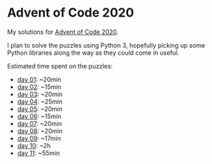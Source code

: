 # Advent of Code 2020

My solutions for [Advent of Code 2020](https://adventofcode.com).

I plan to solve the puzzles using Python 3, hopefully picking up some Python libraries along the way as they could come in useful.

Estimated time spent on the puzzles:

* [day 01](https://adventofcode.com/2020/day/1): ~20min
* [day 02](https://adventofcode.com/2020/day/2): ~15min
* [day 03](https://adventofcode.com/2020/day/3): ~20min
* [day 04](https://adventofcode.com/2020/day/4): ~25min
* [day 05](https://adventofcode.com/2020/day/5): ~20min
* [day 06](https://adventofcode.com/2020/day/6): ~15min
* [day 07](https://adventofcode.com/2020/day/7): ~20min
* [day 08](https://adventofcode.com/2020/day/8): ~20min
* [day 09](https://adventofcode.com/2020/day/9): ~17min
* [day 10](https://adventofcode.com/2020/day/10): ~2h
* [day 11](https://adventofcode.com/2020/day/11): ~55min
